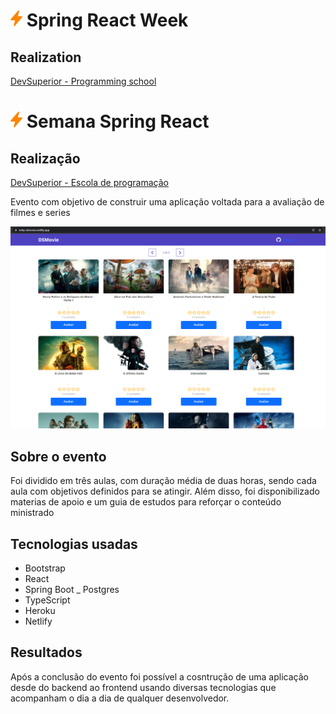 # ![DevSuperior logo](https://raw.githubusercontent.com/devsuperior/bds-assets/main/ds/devsuperior-logo-small.png) Spring React Week

## Realization
[DevSuperior - Programming school](https://devsuperior.com.br)

# ![DevSuperior logo](https://raw.githubusercontent.com/devsuperior/bds-assets/main/ds/devsuperior-logo-small.png) Semana Spring React

## Realização
[DevSuperior - Escola de programação](https://devsuperior.com.br)

Evento com objetivo de construir uma aplicação voltada para a avaliação de filmes e series

![Aplicativo](dsmovie.PNG)

## Sobre o evento
Foi dividido em três aulas, com duração média de duas horas, sendo cada aula com objetivos definidos para se atingir. Além disso, foi disponibilizado materias de apoio e um guia de estudos para reforçar o conteúdo ministrado

## Tecnologias usadas
- Bootstrap
- React
- Spring Boot
_ Postgres
- TypeScript
- Heroku
- Netlify

## Resultados
Após a conclusão do evento foi possível a cosntrução de uma aplicação desde do backend ao frontend usando diversas tecnologias que acompanham o dia a dia de qualquer desenvolvedor. 
